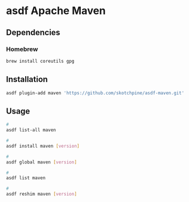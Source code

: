 # asdf Apache Maven

## Dependencies

### Homebrew

```sh
brew install coreutils gpg
```

## Installation

```sh
asdf plugin-add maven 'https://github.com/skotchpine/asdf-maven.git'
```

## Usage

```sh
#
asdf list-all maven

#
asdf install maven [version]

#
asdf global maven [version]

#
asdf list maven

#
asdf reshim maven [version]
```
